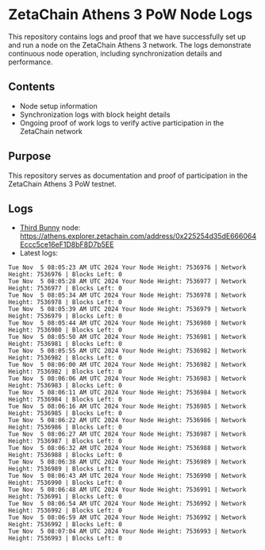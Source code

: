 # ZetaChain Athens 3 PoW Node Logs
This repository contains logs and proof that we have successfully set up and run a node on the ZetaChain Athens 3 network. The logs demonstrate continuous node operation, including synchronization details and performance.

## Contents
- Node setup information
- Synchronization logs with block height details
- Ongoing proof of work logs to verify active participation in the ZetaChain network

## Purpose
This repository serves as documentation and proof of participation in the ZetaChain Athens 3 PoW testnet.

## Logs

- [Third Bunny](https://thirdbunny.xyz/) node: https://athens.explorer.zetachain.com/address/0x225254d35dE666064Eccc5ce16eF1D8bF8D7b5EE
- Latest logs:
```
Tue Nov  5 08:05:23 AM UTC 2024 Your Node Height: 7536976 | Network Height: 7536976 | Blocks Left: 0
Tue Nov  5 08:05:28 AM UTC 2024 Your Node Height: 7536977 | Network Height: 7536977 | Blocks Left: 0
Tue Nov  5 08:05:34 AM UTC 2024 Your Node Height: 7536978 | Network Height: 7536978 | Blocks Left: 0
Tue Nov  5 08:05:39 AM UTC 2024 Your Node Height: 7536979 | Network Height: 7536979 | Blocks Left: 0
Tue Nov  5 08:05:44 AM UTC 2024 Your Node Height: 7536980 | Network Height: 7536980 | Blocks Left: 0
Tue Nov  5 08:05:50 AM UTC 2024 Your Node Height: 7536981 | Network Height: 7536981 | Blocks Left: 0
Tue Nov  5 08:05:55 AM UTC 2024 Your Node Height: 7536982 | Network Height: 7536982 | Blocks Left: 0
Tue Nov  5 08:06:00 AM UTC 2024 Your Node Height: 7536982 | Network Height: 7536982 | Blocks Left: 0
Tue Nov  5 08:06:06 AM UTC 2024 Your Node Height: 7536983 | Network Height: 7536983 | Blocks Left: 0
Tue Nov  5 08:06:11 AM UTC 2024 Your Node Height: 7536984 | Network Height: 7536984 | Blocks Left: 0
Tue Nov  5 08:06:16 AM UTC 2024 Your Node Height: 7536985 | Network Height: 7536985 | Blocks Left: 0
Tue Nov  5 08:06:22 AM UTC 2024 Your Node Height: 7536986 | Network Height: 7536986 | Blocks Left: 0
Tue Nov  5 08:06:27 AM UTC 2024 Your Node Height: 7536987 | Network Height: 7536987 | Blocks Left: 0
Tue Nov  5 08:06:32 AM UTC 2024 Your Node Height: 7536988 | Network Height: 7536988 | Blocks Left: 0
Tue Nov  5 08:06:38 AM UTC 2024 Your Node Height: 7536989 | Network Height: 7536989 | Blocks Left: 0
Tue Nov  5 08:06:43 AM UTC 2024 Your Node Height: 7536990 | Network Height: 7536990 | Blocks Left: 0
Tue Nov  5 08:06:48 AM UTC 2024 Your Node Height: 7536991 | Network Height: 7536991 | Blocks Left: 0
Tue Nov  5 08:06:54 AM UTC 2024 Your Node Height: 7536992 | Network Height: 7536992 | Blocks Left: 0
Tue Nov  5 08:06:59 AM UTC 2024 Your Node Height: 7536992 | Network Height: 7536992 | Blocks Left: 0
Tue Nov  5 08:07:04 AM UTC 2024 Your Node Height: 7536993 | Network Height: 7536993 | Blocks Left: 0
```

